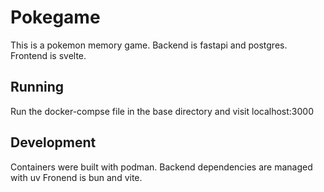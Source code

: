 # Pokegame
This is a pokemon memory game. 
Backend is fastapi and postgres.
Frontend is svelte.

## Running
Run the docker-compse file in the base directory and visit localhost:3000

## Development
Containers were built with podman.
Backend dependencies are managed with uv
Fronend is bun and vite.
